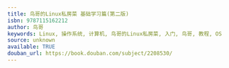 ```yaml
---
title: 鸟哥的Linux私房菜 基础学习篇(第二版)
isbn: 9787115162212
author: 鸟哥
keywords: Linux, 操作系统, 计算机, 鸟哥的Linux私房菜, 入门, 鸟哥, 教程, OS
source: unknown
available: TRUE
douban_url: https://book.douban.com/subject/2208530/
---
```


